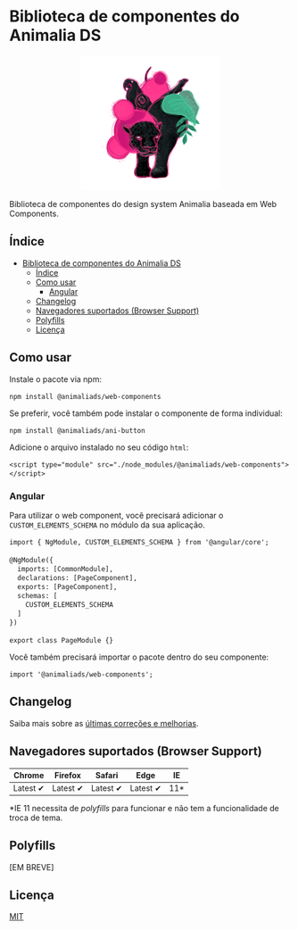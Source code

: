 # Biblioteca de componentes do Animalia DS

<p  align="center">

<img  width="250"  src="./stories/assets/animalia.png"  alt="">

</p>

Biblioteca de componentes do design system Animalia baseada em Web Components.

## Índice

- [Biblioteca de componentes do Animalia DS](#biblioteca-de-componentes-do-animalia-ds)
  - [Índice](#índice)
  - [Como usar](#como-usar)
    - [Angular](#angular)
  - [Changelog](#changelog)
  - [Navegadores suportados (Browser Support)](#navegadores-suportados-browser-support)
  - [Polyfills](#polyfills)
  - [Licença](#licença)

<a id="how-to-use"></a>

## Como usar

Instale o pacote via npm:

```
npm install @animaliads/web-components
```

Se preferir, você também pode instalar o componente de forma individual:

```
npm install @animaliads/ani-button
```

Adicione o arquivo instalado no seu código `html`:

```
<script type="module" src="./node_modules/@animaliads/web-components"></script>
```

<a id="angular"></a>

### Angular

Para utilizar o web component, você precisará adicionar o `CUSTOM_ELEMENTS_SCHEMA` no módulo da sua aplicação.

```
import { NgModule, CUSTOM_ELEMENTS_SCHEMA } from '@angular/core';

@NgModule({
  imports: [CommonModule],
  declarations: [PageComponent],
  exports: [PageComponent],
  schemas: [
    CUSTOM_ELEMENTS_SCHEMA
  ]
})

export class PageModule {}
```

Você também precisará importar o pacote dentro do seu componente:

```
import '@animaliads/web-components';
```

<a id="changelog"></a>

## Changelog

Saiba mais sobre as [últimas correções e melhorias](CHANGELOG.md).

<a id="browser-support"></a>

## Navegadores suportados (Browser Support)

| Chrome   | Firefox  | Safari   | Edge     | IE   |
| -------- | -------- | -------- | -------- | ---- |
| Latest ✔ | Latest ✔ | Latest ✔ | Latest ✔ | 11\* |

\*IE 11 necessita de _polyfills_ para funcionar e não tem a funcionalidade de troca de tema.

<a id="polyfills"></a>

## Polyfills

[EM BREVE]

<a id="license"></a>

## Licença

[MIT](LICENSE)
